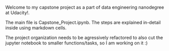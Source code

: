 Welcome to my capstone project as a part of data engineering nanodegree at Udacity!. 

The main file is Capstone_Project.ipynb. The steps are explained in-detail inside using markdown cells.

The project organization needs to be agressively refactored to also cut the jupyter notebook to smaller functions/tasks, so I am working on it :)